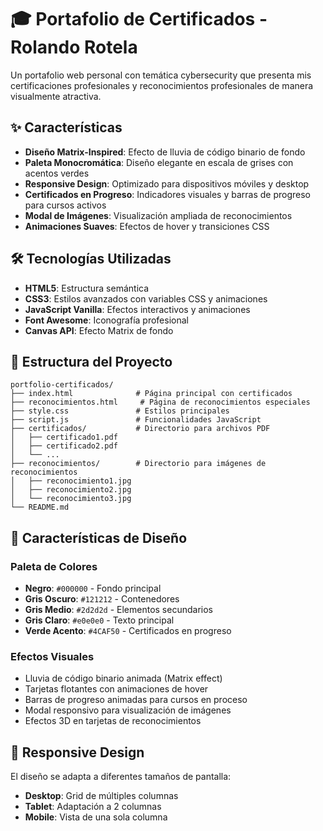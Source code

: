 # 🎓 Portafolio de Certificados - Rolando Rotela

Un portafolio web personal con temática cybersecurity que presenta mis certificaciones profesionales y reconocimientos profesionales de manera visualmente atractiva.

## ✨ Características

- **Diseño Matrix-Inspired**: Efecto de lluvia de código binario de fondo
- **Paleta Monocromática**: Diseño elegante en escala de grises con acentos verdes
- **Responsive Design**: Optimizado para dispositivos móviles y desktop
- **Certificados en Progreso**: Indicadores visuales y barras de progreso para cursos activos
- **Modal de Imágenes**: Visualización ampliada de reconocimientos
- **Animaciones Suaves**: Efectos de hover y transiciones CSS

## 🛠️ Tecnologías Utilizadas

- **HTML5**: Estructura semántica
- **CSS3**: Estilos avanzados con variables CSS y animaciones
- **JavaScript Vanilla**: Efectos interactivos y animaciones
- **Font Awesome**: Iconografía profesional
- **Canvas API**: Efecto Matrix de fondo

## 📁 Estructura del Proyecto

```
portfolio-certificados/
├── index.html              # Página principal con certificados
├── reconocimientos.html     # Página de reconocimientos especiales
├── style.css               # Estilos principales
├── script.js               # Funcionalidades JavaScript
├── certificados/           # Directorio para archivos PDF
│   ├── certificado1.pdf
│   ├── certificado2.pdf
│   └── ...
├── reconocimientos/        # Directorio para imágenes de reconocimientos
│   ├── reconocimiento1.jpg
│   ├── reconocimiento2.jpg
│   └── reconocimiento3.jpg
└── README.md
```

## 🎨 Características de Diseño

### Paleta de Colores
- **Negro**: `#000000` - Fondo principal
- **Gris Oscuro**: `#121212` - Contenedores
- **Gris Medio**: `#2d2d2d` - Elementos secundarios
- **Gris Claro**: `#e0e0e0` - Texto principal
- **Verde Acento**: `#4CAF50` - Certificados en progreso

### Efectos Visuales
- Lluvia de código binario animada (Matrix effect)
- Tarjetas flotantes con animaciones de hover
- Barras de progreso animadas para cursos en proceso
- Modal responsivo para visualización de imágenes
- Efectos 3D en tarjetas de reconocimientos

## 📱 Responsive Design

El diseño se adapta a diferentes tamaños de pantalla:
- **Desktop**: Grid de múltiples columnas
- **Tablet**: Adaptación a 2 columnas
- **Mobile**: Vista de una sola columna
